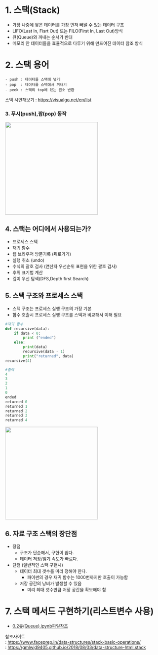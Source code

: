 # 1. 스택(Stack)
- 가장 나중에 쌓은 데이터를 가장 먼저 빼낼 수 있는 데이터 구조
- LIFO(Last In, Fisrt Out) 또는 FILO(First In, Last Out)방식
- 큐(Queue)와 꺼내는 순서가 반대
- 메모리 안 데이터들을 효율적으로 다루기 위해 만드어진 데이터 참조 방식


# 2. 스택 용어
```
- push : 데이터를 스택에 넣기
- pop  : 데이터를 스택에서 꺼내기
- peek : 스택의 top에 있는 원소 반환

```
스택 시연해보기 : https://visualgo.net/en/list

### 3. 푸시(push),팝(pop) 동작
<img src = "https://i.imgur.com/D02ySLP.gif" width="300px">




## 4. 스택는 어디에서 사용되는가?
- 프로세스 스택
- 재귀 함수
- 웹 브라우저 방문기록 (뒤로가기)
- 실행 취소 (undo)
- 수식의 괄호 검사 (연산자 우선순위 표현을 위한 괄호 검사)
- 후위 표기법 계산
- 깊이 우선 탐색(DFS,Depth first Search)


## 5. 스택 구조와 프로세스 스택
- 스택 구조는 프로세스 실행 구조의 가장 기본
- 함수 호출시 프로세스 실행 구조를 스택과 비교해서 이해 필요
```python
#재귀 함수
def recursive(data):
    if data < 0:
        print ("ended")
    else:
        print(data)
        recursive(data - 1)
        print("returned", data) 
recursive(4)
```
```python
#출력
4
3
2
1
0
ended
returned 0
returned 1
returned 2
returned 3
returned 4
```

<img src = "https://i.imgur.com/dZzTXK2.png" width="300px">

## 6. 자료 구조 스택의 장단점
- 장점
  - 구조가 단순해서, 구현이 쉽다.
  - 데이터 저장/읽기 속도가 빠르다.
- 단점 (일반적인 스택 구현시) 
  - 데이터 최대 갯수를 미리 정해야 한다. 
    - 파이썬의 경우 재귀 함수는 1000번까지만 호출이 가능함
  - 저장 공간의 낭비가 발생할 수 있음
    - 미리 최대 갯수만큼 저장 공간을 확보해야 함


# 7. 스택 메서드 구현하기(리스트변수 사용)
- [0.2큐(Queue).ipynb파일참조](.ipynb)

       
   
    
참조사이트    
: https://www.faceprep.in/data-structures/stack-basic-operations/    
: https://gmlwjd9405.github.io/2018/08/03/data-structure-html.stack
  
